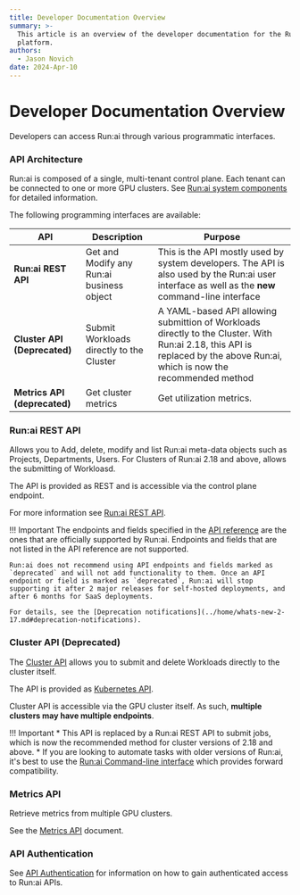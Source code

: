```yaml
---
title: Developer Documentation Overview
summary: >-
  This article is an overview of the developer documentation for the Run:ai
  platform.
authors:
  - Jason Novich
date: 2024-Apr-10
---
```


# Developer Documentation Overview

Developers can access Run:ai through various programmatic interfaces.

### API Architecture

Run:ai is composed of a single, multi-tenant control plane. Each tenant can be connected to one or more GPU clusters. See [Run:ai system components](broken-reference) for detailed information.

The following programming interfaces are available:

| API                          | Description                               | Purpose                                                                                                                                                                    |
| ---------------------------- | ----------------------------------------- | -------------------------------------------------------------------------------------------------------------------------------------------------------------------------- |
| **Run:ai REST API**          | Get and Modify any Run:ai business object | This is the API mostly used by system developers. The API is also used by the Run:ai user interface as well as the **new** command-line interface                          |
| **Cluster API (Deprecated)** | Submit Workloads directly to the Cluster  | A YAML-based API allowing submittion of Workloads directly to the Cluster. With Run:ai 2.18, this API is replaced by the above Run:ai, which is now the recommended method |
| **Metrics API (deprecated)** | Get cluster metrics                       | Get utilization metrics.                                                                                                                                                   |

### Run:ai REST API

Allows you to Add, delete, modify and list Run:ai meta-data objects such as Projects, Departments, Users. For Clusters of Run:ai 2.18 and above, allows the submitting of Workloasd.

The API is provided as REST and is accessible via the control plane endpoint.

For more information see [Run:ai REST API](admin-rest-api/overview.md).

!!! Important The endpoints and fields specified in the [API reference](https://app.run.ai/api/docs) are the ones that are officially supported by Run:ai. Endpoints and fields that are not listed in the API reference are not supported.

```
Run:ai does not recommend using API endpoints and fields marked as `deprecated` and will not add functionality to them. Once an API endpoint or field is marked as `deprecated`, Run:ai will stop supporting it after 2 major releases for self-hosted deployments, and after 6 months for SaaS deployments.

For details, see the [Deprecation notifications](../home/whats-new-2-17.md#deprecation-notifications).
```

### Cluster API (Deprecated)

The [Cluster API](cluster-api/workload-overview-dev.md) allows you to submit and delete Workloads directly to the cluster itself.

The API is provided as [Kubernetes API](cluster-api/submit-yaml.md).

Cluster API is accessible via the GPU cluster itself. As such, **multiple clusters may have multiple endpoints**.

!!! Important \* This API is replaced by a Run:ai REST API to submit jobs, which is now the recommended method for cluster versions of 2.18 and above. \* If you are looking to automate tasks with older versions of Run:ai, it's best to use the [Run:ai Command-line interface](../cli-reference/Introduction.md) which provides forward compatibility.

### Metrics API

Retrieve metrics from multiple GPU clusters.

See the [Metrics API](metrics/metrics.md) document.

### API Authentication

See [API Authentication](rest-auth.md) for information on how to gain authenticated access to Run:ai APIs.
